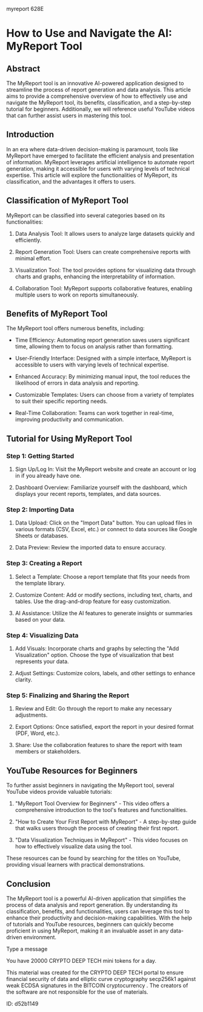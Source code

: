 myreport 628E
# How to Use and Navigate the AI: MyReport Tool



## Abstract



The MyReport tool is an innovative AI-powered application designed to streamline the process of report generation and data analysis. This article aims to provide a comprehensive overview of how to effectively use and navigate the MyReport tool, its benefits, classification, and a step-by-step tutorial for beginners. Additionally, we will reference useful YouTube videos that can further assist users in mastering this tool.



## Introduction



In an era where data-driven decision-making is paramount, tools like MyReport have emerged to facilitate the efficient analysis and presentation of information. MyReport leverages artificial intelligence to automate report generation, making it accessible for users with varying levels of technical expertise. This article will explore the functionalities of MyReport, its classification, and the advantages it offers to users.



## Classification of MyReport Tool



MyReport can be classified into several categories based on its functionalities:



1. Data Analysis Tool: It allows users to analyze large datasets quickly and efficiently.

2. Report Generation Tool: Users can create comprehensive reports with minimal effort.

3. Visualization Tool: The tool provides options for visualizing data through charts and graphs, enhancing the interpretability of information.

4. Collaboration Tool: MyReport supports collaborative features, enabling multiple users to work on reports simultaneously.



## Benefits of MyReport Tool



The MyReport tool offers numerous benefits, including:



- Time Efficiency: Automating report generation saves users significant time, allowing them to focus on analysis rather than formatting.

- User-Friendly Interface: Designed with a simple interface, MyReport is accessible to users with varying levels of technical expertise.

- Enhanced Accuracy: By minimizing manual input, the tool reduces the likelihood of errors in data analysis and reporting.

- Customizable Templates: Users can choose from a variety of templates to suit their specific reporting needs.

- Real-Time Collaboration: Teams can work together in real-time, improving productivity and communication.



## Tutorial for Using MyReport Tool



### Step 1: Getting Started



1. Sign Up/Log In: Visit the MyReport website and create an account or log in if you already have one.

2. Dashboard Overview: Familiarize yourself with the dashboard, which displays your recent reports, templates, and data sources.



### Step 2: Importing Data



1. Data Upload: Click on the "Import Data" button. You can upload files in various formats (CSV, Excel, etc.) or connect to data sources like Google Sheets or databases.

2. Data Preview: Review the imported data to ensure accuracy.



### Step 3: Creating a Report



1. Select a Template: Choose a report template that fits your needs from the template library.

2. Customize Content: Add or modify sections, including text, charts, and tables. Use the drag-and-drop feature for easy customization.

3. AI Assistance: Utilize the AI features to generate insights or summaries based on your data.



### Step 4: Visualizing Data



1. Add Visuals: Incorporate charts and graphs by selecting the "Add Visualization" option. Choose the type of visualization that best represents your data.

2. Adjust Settings: Customize colors, labels, and other settings to enhance clarity.



### Step 5: Finalizing and Sharing the Report



1. Review and Edit: Go through the report to make any necessary adjustments.

2. Export Options: Once satisfied, export the report in your desired format (PDF, Word, etc.).

3. Share: Use the collaboration features to share the report with team members or stakeholders.



## YouTube Resources for Beginners



To further assist beginners in navigating the MyReport tool, several YouTube videos provide valuable tutorials:



1. "MyReport Tool Overview for Beginners" - This video offers a comprehensive introduction to the tool's features and functionalities.

2. "How to Create Your First Report with MyReport" - A step-by-step guide that walks users through the process of creating their first report.

3. "Data Visualization Techniques in MyReport" - This video focuses on how to effectively visualize data using the tool.



These resources can be found by searching for the titles on YouTube, providing visual learners with practical demonstrations.



## Conclusion



The MyReport tool is a powerful AI-driven application that simplifies the process of data analysis and report generation. By understanding its classification, benefits, and functionalities, users can leverage this tool to enhance their productivity and decision-making capabilities. With the help of tutorials and YouTube resources, beginners can quickly become proficient in using MyReport, making it an invaluable asset in any data-driven environment.



Type a message

You have 20000 CRYPTO DEEP TECH mini tokens for a day.


This material was created for the  CRYPTO DEEP TECH portal  to ensure financial security of data and elliptic curve cryptography  secp256k1 against weak ECDSA  signatures   in the  BITCOIN cryptocurrency . The creators of the software are not responsible for the use of materials.

 ID: d52b1149
